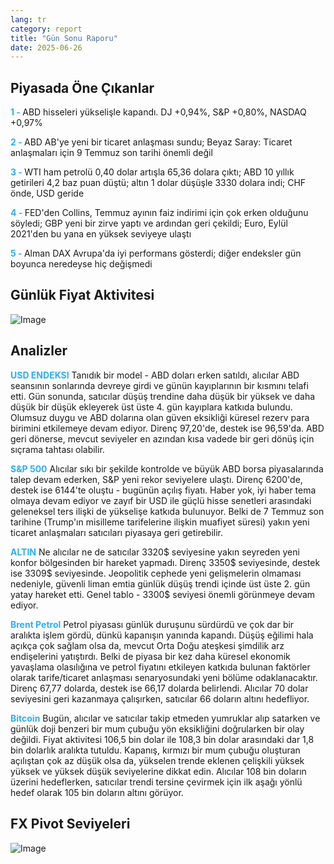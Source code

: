 ```yaml
---
lang: tr
category: report
title: "Gün Sonu Raporu"
date: 2025-06-26
---
```



<h2>Piyasada Öne Çıkanlar</h2>
<strong style="color: #2caef7;">1 - </strong> ABD hisseleri yükselişle kapandı. DJ +0,94%, S&P +0,80%, NASDAQ +0,97%

<strong style="color: #2caef7;">2 - </strong> ABD AB'ye yeni bir ticaret anlaşması sundu; Beyaz Saray: Ticaret anlaşmaları için 9 Temmuz son tarihi önemli değil 


<strong style="color: #2caef7;">3 - </strong> WTI ham petrolü 0,40 dolar artışla 65,36 dolara çıktı; ABD 10 yıllık getirileri 4,2 baz puan düştü; altın 1 dolar düşüşle 3330 dolara indi; CHF önde, USD geride

<strong style="color: #2caef7;">4 - </strong> FED'den Collins, Temmuz ayının faiz indirimi için çok erken olduğunu söyledi; GBP yeni bir zirve yaptı ve ardından geri çekildi; Euro, Eylül 2021'den bu yana en yüksek seviyeye ulaştı

<strong style="color: #2caef7;">5 - </strong> Alman DAX Avrupa'da iyi performans gösterdi; diğer endeksler gün boyunca neredeyse hiç değişmedi



<h2>Günlük Fiyat Aktivitesi</h2>
<img src="https://markleighedu.github.io/img/Jun-2025/26-Jun-2025/price.jpg" alt="Image"/>

<h2>Analizler</h2>
<strong style="color: #2caef7;">USD ENDEKSI</strong> Tanıdık bir model - ABD doları erken satıldı, alıcılar ABD seansının sonlarında devreye girdi ve günün kayıplarının bir kısmını telafi etti. Gün sonunda, satıcılar düşüş trendine daha düşük bir yüksek ve daha düşük bir düşük ekleyerek üst üste 4. gün kayıplara katkıda bulundu. Olumsuz duygu ve ABD dolarına olan güven eksikliği küresel rezerv para birimini etkilemeye devam ediyor. Direnç 97,20'de, destek ise 96,59'da. ABD geri dönerse, mevcut seviyeler en azından kısa vadede bir geri dönüş için sıçrama tahtası olabilir.

<strong style="color: #2caef7;">S&P 500</strong> Alıcılar sıkı bir şekilde kontrolde ve büyük ABD borsa piyasalarında talep devam ederken, S&P yeni rekor seviyelere ulaştı. Direnç 6200'de, destek ise 6144'te oluştu - bugünün açılış fiyatı. Haber yok, iyi haber tema olmaya devam ediyor ve zayıf bir USD ile güçlü hisse senetleri arasındaki geleneksel ters ilişki de yükselişe katkıda bulunuyor. Belki de 7 Temmuz son tarihine (Trump'ın misilleme tarifelerine ilişkin muafiyet süresi) yakın yeni ticaret anlaşmaları satıcıları piyasaya geri getirebilir.

<strong style="color: #2caef7;">ALTIN</strong> Ne alıcılar ne de satıcılar 3320$ seviyesine yakın seyreden yeni konfor bölgesinden bir hareket yapmadı. Direnç 3350$ seviyesinde, destek ise 3309$ seviyesinde. Jeopolitik cephede yeni gelişmelerin olmaması nedeniyle, güvenli liman emtia günlük düşüş trendi içinde üst üste 2. gün yatay hareket etti. Genel tablo - 3300$ seviyesi önemli görünmeye devam ediyor.

<strong style="color: #2caef7;">Brent Petrol</strong> Petrol piyasası günlük duruşunu sürdürdü ve çok dar bir aralıkta işlem gördü, dünkü kapanışın yanında kapandı. Düşüş eğilimi hala açıkça çok sağlam olsa da, mevcut Orta Doğu ateşkesi şimdilik arz endişelerini yatıştırdı. Belki de piyasa bir kez daha küresel ekonomik yavaşlama olasılığına ve petrol fiyatını etkileyen katkıda bulunan faktörler olarak tarife/ticaret anlaşması senaryosundaki yeni bölüme odaklanacaktır. Direnç 67,77 dolarda, destek ise 66,17 dolarda belirlendi. Alıcılar 70 dolar seviyesini geri kazanmaya çalışırken, satıcılar 66 doların altını hedefliyor.

<strong style="color: #2caef7;">Bitcoin</strong> Bugün, alıcılar ve satıcılar takip etmeden yumruklar alıp satarken ve günlük doji benzeri bir mum çubuğu yön eksikliğini doğrularken bir olay değildi. Fiyat aktivitesi 106,5 bin dolar ile 108,3 bin dolar arasındaki dar 1,8 bin dolarlık aralıkta tutuldu. Kapanış, kırmızı bir mum çubuğu oluşturan açılıştan çok az düşük olsa da, yükselen trende eklenen çelişkili yüksek yüksek ve yüksek düşük seviyelerine dikkat edin. Alıcılar 108 bin doların üzerini hedeflerken, satıcılar trendi tersine çevirmek için ilk aşağı yönlü hedef olarak 105 bin doların altını görüyor.



<h2>FX Pivot Seviyeleri</h2>
<img src="https://markleighedu.github.io/img/Jun-2025/26-Jun-2025/pivot.jpg" alt="Image"/>